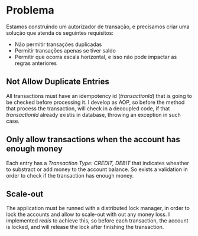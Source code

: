 # Problema
Estamos construindo um autorizador de transação, e precisamos criar uma solução que atenda os seguintes requisitos:
- Não permitir transações duplicadas
- Permitir transações apenas se tiver saldo
- Permitir que ocorra escala horizontal, e isso não pode impactar as regras anteriores

## Not Allow Duplicate Entries

All transactions must have an idempotency id (*transactionId*) that is going to be checked before processing it. I develop as AOP, so before the method that process the transaction, will check in a decoupled code, if that *transactionId* already existis in database, throwing an exception in such case.


## Only allow transactions when the account has enough money

Each entry has a *Transaction Type: CREDIT, DEBIT* that indicates wheather to substract or add money to the account balance. So exists a validation in order to check if the transaction has enough money.

## Scale-out

The application must be runned with a distributed lock manager, in order to lock the accounts and allow to scale-out with out any money loss. I implemented *redis* to achieve this, so before each transaction, the account is locked, and will release the lock after finishing the transaction.


